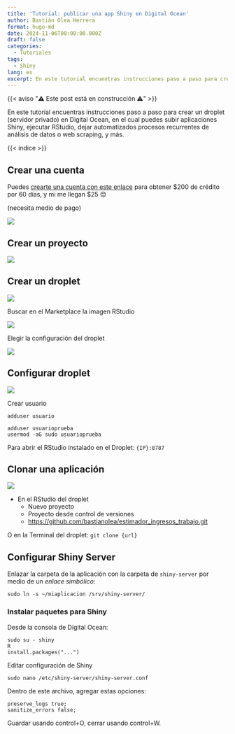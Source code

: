 ```yaml
---
title: 'Tutorial: publicar una app Shiny en Digital Ocean'
author: Bastián Olea Herrera
format: hugo-md
date: 2024-11-06T00:00:00.000Z
draft: false
categories:
  - Tutoriales
tags:
  - Shiny
lang: es
excerpt: En este tutorial encuentras instrucciones paso a paso para crear un droplet (servidor privado) en Digital Ocean, en el cual puedes subir aplicaciones Shiny, ejecutar RStudio, dejar automatizados procesos recurrentes de análisis de datos o web scraping, y más.
---
```


{{< aviso "⚠️ Este post está en construcción ⚠️" >}}

En este tutorial encuentras instrucciones paso a paso para crear un droplet (servidor privado) en Digital Ocean, en el cual puedes subir aplicaciones Shiny, ejecutar RStudio, dejar automatizados procesos recurrentes de análisis de datos o web scraping, y más.

{{< indice >}}

## Crear una cuenta 

Puedes [crearte una cuenta con este enlace](https://m.do.co/c/b117f791b027) para obtener $200 de crédito por 60 días, y mi me llegan $25 😊

(necesita medio de pago)

![](tutorial_digitalocean_2.png)


## Crear un proyecto

![](tutorial_digitalocean_3-featured.png)


## Crear un droplet




![](tutorial_digitalocean_4.png)

Buscar en el Marketplace la imagen RStudio

![](tutorial_digitalocean_5.png)

Elegir la configuración del droplet

![](tutorial_digitalocean_6.png)
    
## Configurar droplet

![](tutorial_digitalocean_7.png)

Crear usuario

```
adduser usuario
```

```
adduser usuarioprueba
usermod -aG sudo usuarioprueba
```

Para abrir el RStudio instalado en el Droplet: `{IP}:8787`


## Clonar una aplicación

![](tutorial_digitalocean_1.png)

- En el RStudio del droplet
    - Nuevo proyecto
    - Proyecto desde control de versiones
    - https://github.com/bastianolea/estimador_ingresos_trabajo.git
    
O en la Terminal del droplet: `git clone {url}`

## Configurar Shiny Server
Enlazar la carpeta de la aplicación con la carpeta de `shiny-server` por medio de un _enlace simbólico_:

```
sudo ln -s ~/miaplicacion /srv/shiny-server/
```

### Instalar paquetes para Shiny

Desde la consola de Digital Ocean:
```
sudo su - shiny
R
install.packages("...")
```

Editar configuración de Shiny
```
sudo nano /etc/shiny-server/shiny-server.conf
```

Dentro de este archivo, agregar estas opciones:
```
preserve_logs true;
sanitize_errors false;
```

Guardar usando control+O, cerrar usando control+W.

